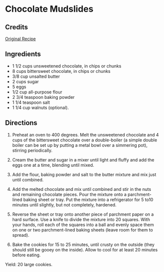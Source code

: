 # Chocolate Mudslides

## Credits

[Original Recipe](http://www.nytimes.com/2003/08/11/dining/cooking/11cooking-mudslides.html "http://www.nytimes.com/2003/08/11/dining/cooking/11cooking-mudslides.html")

## Ingredients

- 1 1/2 cups unsweetened chocolate, in chips or chunks
- 8 cups bittersweet chocolate, in chips or chunks
- 3/8 cup unsalted butter
- 2 cups sugar
- 5 eggs
- 1/2 cup all-purpose flour
- 2 3/4 teaspoon baking powder
- 1 1/4 teaspoon salt
- 1 1/4 cup walnuts (optional).

## Directions

1. Preheat an oven to 400 degrees. Melt the unsweetened chocolate and 4 cups of the bittersweet chocolate over a double-boiler (a simple double boiler can be set up by putting a metal bowl over a simmering pot), stirring periodically.

2. Cream the butter and sugar in a mixer until light and fluffy and add the eggs one at a time, blending until mixed.

3. Add the flour, baking powder and salt to the butter mixture and mix just until combined.

4. Add the melted chocolate and mix until combined and stir in the nuts and remaining chocolate pieces. Pour the mixture onto a parchment-lined baking sheet or tray. Put the mixture into a refrigerator for 5 to10 minutes until slightly, but not completely, hardened.

5. Reverse the sheet or tray onto another piece of parchment paper on a hard surface. Use a knife to divide the mixture into 20 squares. With your hands, roll each of the squares into a ball and evenly space them on one or two parchment-lined baking sheets (leave room for them to spread).

6. Bake the cookies for 15 to 25 minutes, until crusty on the outside (they should still be gooey on the inside). Allow to cool for at least 20 minutes before eating.

Yield: 20 large cookies.

